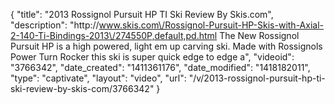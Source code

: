 {
    "title": "2013 Rossignol Pursuit HP TI Ski Review By Skis.com",
    "description": "http:\/\/www.skis.com\/Rossignol-Pursuit-HP-Skis-with-Axial-2-140-Ti-Bindings-2013\/274550P,default,pd.html  The New Rossignol Pursuit HP is a high powered, light em up carving ski. Made with Rossignols Power Turn Rocker this ski is super quick edge to edge a",
    "videoid": "3766342",
    "date_created": "1411361176",
    "date_modified": "1418182011",
    "type": "captivate",
    "layout": "video",
    "url": "\/v\/2013-rossignol-pursuit-hp-ti-ski-review-by-skis-com\/3766342"
}